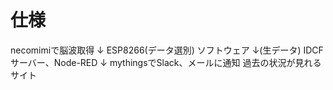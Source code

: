 # 仕様

necomimiで脳波取得
↓
ESP8266(データ選別) ソフトウェア
↓(生データ)
IDCFサーバー、Node-RED
↓
mythingsでSlack、メールに通知 過去の状況が見れるサイト

